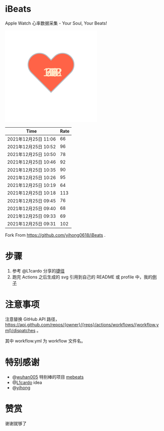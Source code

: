 # iBeats
Apple Watch 心率数据采集 - Your Soul, Your Beats!

![](./files/heart.svg)

<!--START_SECTION:my_heart_rate-->
| Time | Rate | 
 | ---- | ---- | 
| 2021年12月25日 11:06 | 66 |
| 2021年12月25日 10:52 | 96 |
| 2021年12月25日 10:50 | 78 |
| 2021年12月25日 10:46 | 92 |
| 2021年12月25日 10:35 | 90 |
| 2021年12月25日 10:26 | 95 |
| 2021年12月25日 10:19 | 64 |
| 2021年12月25日 10:18 | 113 |
| 2021年12月25日 09:45 | 76 |
| 2021年12月25日 09:40 | 68 |
| 2021年12月25日 09:33 | 69 |
| 2021年12月25日 09:31 | 102 |

<!--END_SECTION:my_heart_rate-->

Fork From https://github.com/yihong0618/iBeats .

# 步骤

1. 参考 @L1cardo 分享的[捷径](https://www.icloud.com/shortcuts/6ab6047b459c41ad822ad6b94b1c03d4)
2. 跑完 Actions 之后生成的 svg 引用到自己的 README 或 profile 中，我的[例子](https://github.com/yihong0618)

# 注意事项

注意替换 GitHub API 路径，https://api.github.com/repos/{owner}/{reps}/actions/workflows/{workflow.yml}/dispatches 。

其中 workflow.yml 为 workflow 文件名。

# 特别感谢
- @[wuhan005](https://github.com/wuhan005) 特别棒的项目 [mebeats](https://github.com/wuhan005/mebeats)
- @[L1cardo](https://github.com/L1cardo) idea
- @[yihong](https://github.com/yihong0618)

# 赞赏

谢谢就够了
